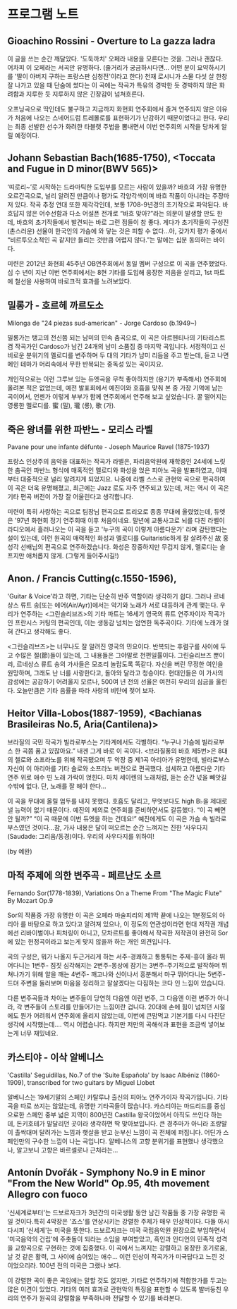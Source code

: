 # 프로그램 노트

## Gioachino Rossini - Overture to La gazza ladra

이 글을 쓰는 순간 깨달았다. '도둑까치' 오페라 내용을 모른다는 것을. 그러나 괜찮다. 어차피 이 오페라는 서곡만 유명하다. (줄거리가 궁금하시다면… 어떤 분이 요약하시기를 '딸이 아버지 구하는 프랑스판 심청전'이라고 한다) 천재 로시니가 스물 다섯 살 한창 잘 나가고 있을 때 단숨에 썼다는 이 곡에는 작곡가 특유의 경박한 듯 경박하지 않은 화려함과 지루한 듯 지루하지 않은 긴장감이 넘쳐흐른다.

오프닝곡으로 딱인데도 불구하고 지금까지 화현회 연주회에서 즐겨 연주되지 않은 이유가 처음에 나오는 스네어드럼 트레몰로를 표현하기가 난감하기 때문이었다고 한다. 우리는 최종 선발한 선수가 화려한 타블랫 주법을 뽐내면서 이번 연주회의 시작을 당차게 알릴 예정이다.

## Johann Sebastian Bach(1685-1750), <Toccata and Fugue in D minor(BWV 565)>

‘띠로리~’로 시작하는 드라마틱한 도입부를 모르는 사람이 있을까? 바흐의 가장 유명한 오르간곡으로, 널리 알려진 만큼이나 평가도 각양각색이며 바흐 작품이 아니라는 주장마저 있다. 작곡 추정 연대 또한 제각각인데, 보통 1708-9년경의 초기작으로 파악된다. 바흐답지 않은 어수선함과 다소 어설픈 전개로 “바흐 맞아?”라는 의문이 발생할 만도 한데, 바흐의 초기작들에서 발견되는 바로 그런 점들이 참 좋다. 게다가 초기작들의 구성진(촌스러운) 선율이 한국인의 가슴에 와 닿는 것은 피할 수 없다...아, 갖가지 평가 중에서 “비르투오소적인 곡 같지만 들리는 것만큼 어렵지 않다.”는 말에는 십분 동의하는 바이다.

미련은 2012년 화현회 45주년 OB연주회에서 동일 멤버 구성으로 이 곡을 연주했었다. 십 수 년이 지난 이번 연주회에서는 8현 기타를 도입해 웅장한 저음을 살리고, 1st 파트에 철선을 사용하여 바로크적 효과를 노려보았다.

## 밀롱가 - 호르헤 까르도소

Milonga de "24 piezas sud-american" - Jorge Cardoso (b.1949~)

밀롱가는 탱고의 전신쯤 되는 남미의 민속 춤곡으로, 이 곡은 아르헨티나의 기타리스트 겸 작곡가인 Cardoso가 남긴 24개의 남미 소품집 중 마지막 곡입니다. 서정적이고 신비로운 분위기의 멜로디를 변주하며 두 대의 기타가 남미 리듬을 주고 받는데, 듣고 나면 메인 테마가 머리속에서 무한 반복되는 중독성 있는 곡이지요.

개인적으로는 이런 그루브 있는 듀엣곡을 무척 좋아하지만 (용기가 부족해서) 연주회에 올려본 적은 없었는데, 예전 발표회에서 예진이와 호흡을 맞춰 본 중 가장 기억에 남는 곡이어서, 언젠가 이렇게 부부가 함께 연주회에서 연주해 보고 싶었습니다. 꿀 떨어지는 영롱한 멜로디를. 蜜 (밀), 瓏 (롱), 歌 (가).

## 죽은 왕녀를 위한 파반느 - 모리스 라벨

Pavane pour une infante défunte - Joseph Maurice Ravel (1875-1937)

프랑스 인상주의 음악을 대표하는 작곡가 라벨은, 파리음악원에 재학중인 24세에 느릿한 춤곡인 파반느 형식에 매혹적인 멜로디와 화성을 얹은 피아노 곡을 발표하였고, 이때부터 대중적으로 널리 알려지게 되었지요. 나중에 라벨 스스로 관현악 곡으로 편곡하여 이 곡은 더욱 유명해졌고, 최근에는 Jazz 로도 자주 연주되고 있는데, 저는 역시 이 곡은 기타 편곡 버전이 가장 잘 어울린다고 생각합니다.

미련이 특히 사랑하는 곡으로 팀장님 편곡으로 트리오로 종종 무대에 올렸었는데, 듀엣은 '97년 화현회 정기 연주회때 이후 처음이네요. 말년에 교통사고로 뇌를 다친 라벨이 라디오에서 흘러나오는 이 곡을 듣고 '누구의 곡이 이렇게 아름다운가' 라며 감탄했다는 설이 있는데, 이런 원곡의 매력적인 화성과 멜로디를 Guitaristic하게 잘 살려주신 故 홍성각 선배님의 편곡으로 연주하겠습니다. 화성은 장중하지만 무겁지 않게, 멜로디는 슬프지만 애처롭지 않게. (그렇게 들어주시길!)

## Anon. / Francis Cutting(c.1550-1596), <Greensleeves>

'Guitar & Voice'라고 하면, 기타는 단순히 반주 역할이라 생각하기 쉽다. 그러나 르네상스 류트 송[또는 에어(Air/Ayr)]에서는 악기와 노래가 서로 대등하게 관계 맺는다. 우리가 연주하는 <그린슬리브즈>의 기타 파트는 16세기 영국의 류트 연주자이자 작곡가인 프란시스 커팅의 편곡인데, 이는 생동감 넘치는 엄연한 독주곡이다. 기타에 노래가 얹혀 간다고 생각해도 좋다.

<그린슬리브즈>는 너무나도 잘 알려진 영국의 민요이다. 반복되는 후렴구를 사이에 두고 수많은 절(節)들이 있는데, 그 내용들은 그야말로 천편일률이다. 그린슬리브즈 뿐이랴, 르네상스 류트 송의 가사들은 모조리 놀랍도록 똑같다. 자신을 버린 무정한 여인을 원망하며, 그래도 난 너를 사랑한다고, 돌아와 달라고 청승이다. 현대인들은 이 가사의 감성에는 공감하기 어려울지 모르나, 500여 년 전의 선율은 여전히 우리의 심금을 울린다. 오늘만큼은 기타 음률을 따라 사랑의 비탄에 젖어 보자.

## Heitor Villa-Lobos(1887-1959), <Bachianas Brasileiras No.5, Aria(Cantilena)>

브라질의 국민 작곡가 빌라로부스는 기타계에서도 각별하다. “누구나 가슴에 빌라로부스 한 곡쯤 품고 있잖아요.” 내겐 그게 바로 이 곡이다. <브라질풍의 바흐 제5번>은 8대의 첼로와 소프라노를 위해 작곡됐으며 두 악장 중 제1곡 아리아가 유명한데, 빌라로부스 자신이 이 아리아를 기타 솔로와 소프라노 버전으로 편곡했다. 섬세하고 아름다운 기타 연주 위로 애수 띤 노래 가락이 얹힌다. 마치 세이렌의 노래처럼, 듣는 순간 넋을 빼앗길 수밖에 없다. 단, 노래를 잘 해야 한다...

이 곡을 무대에 올릴 엄두를 내지 못했다. 호흡도 달리고, 무엇보다도 high B♭을 제대로 낼 능력이 없기 때문이다. 예진의 제의로 연주회를 준비하면서도 갈등했다. “이 곡 빼면 안 될까?” “이 곡 때문에 이번 듀엣을 하는 건데요!” 예진에게도 이 곡은 가슴 속 빌라로부스였던 것이다...참, 가사 내용은 달이 떠오르는 순간 느껴지는 진한 ‘사우다지(Saudade: 그리움/동경)이다. 우리의 사우다지를 위하여! 

(by 예완)

## 마적 주제에 의한 변주곡 - 페르난도 소르

Fernando Sor(1778-1839), Variations On a Theme From "The Magic Flute" By Mozart Op.9

Sor의 작품중 가장 유명한 이 곡은 오페라 마술피리의 제1막 끝에 나오는 1분정도의 아리아 <Oh cara armonia>를 바탕으로 하고 있다고 알려져 있으나, 이 정도의 연관성이라면 현대 저작권 개념에선 리바이벌이나 피처링이 아니고, 모차르트를 좋아해서 작곡한 저작권이 완전히 Sor에 있는 헌정곡이라고 보는게 맞지 않을까 하는 개인 의견입니다.

곡의 구성은, 뭐가 나올지 두근거리게 하는 서주-경쾌하고 통통튀는 주제-흥이 올라 뛰어다니는 1변주- 짐짓 심각해지는 2변주-몽상에 잠기는 3변주-주기적으로 발작하며 뛰쳐나가기 위해 알을 깨는 4변주- 깨고나와 신이나서 흥분해서 마구 뛰어다니는 5변주- 드뎌 주변을 둘러보며 마음을 정리하고 잘살겠다는 다짐하는 코다 인 느낌이 있습니다.

다른 변주곡들과 차이는 변주들이 당연히 다음엔 이런 변주, 그 다음엔 이런 변주가 아니라, 각 변주들이 스토리를 만들어가는 느낌이란 겁니다. 20대에 손에 힘이 넘치던 시절에도 뭔가 어려워서 연주회에 올리지 않았는데, 이번에 큰맘먹고 기본기를 다시 다진단 생각에 시작했는데.... 역시 어렵습니다. 하지만 저만의 곡해석과 표현을 조금씩 넣어보는게 너무 재밌네요.

## 카스티야 - 이삭 알베니스

'Castilla' Seguidillas, No.7 of the 'Suite Española' by Isaac Albéniz (1860-1909), transcribed for two guitars by Miguel Llobet

알베니스는 19세기말의 스페인 카탈루냐 출신의 피아노 연주가이자 작곡가입니다. 기타곡을 따로 쓰지는 않았는데, 유명한 기타곡들이 많습니다. 카스티야는 마드리드를 중심으로한 스페인 중부 넓은 지역이 800년전 Castilla 왕국이었어서 아직도 쓰인다 하는데, 돈키호테가 말달리던 곳이라 생각하면 딱 맞아보입니다. 큰 경주마가 아니라 조랑말이 촐싹대며 달려가는 느낌과 햇살을 받고 눈부신 느낌이 곡 전체에 퍼집니다. 어딘가 스페인만의 구수한 느낌이 나는 곡입니다. 알베니스의 고향 분위기를 표현했나 생각했으나, 알고보니 고향은 바르셀로나 근처라는...

## Antonín Dvořák - Symphony No.9 in E minor "From the New World" Op.95, 4th movement Allegro con fuoco

'신세계로부터'는 드보르자크가 3년간의 미국생활 동안 남긴 작품들 중 가장 유명한 곡일 것이다.특히 4악장은 '죠스'를 연상시키는 강렬한 주제가 매우 인상적이다. 다들 아시다시피 '신세계'는 미국을 뜻한다. 드보르자크는 미국 국립음악원 원장으로 부임하면서 '미국음악의 건립'에 주춧돌이 되라는 소임을 부여받았고, 흑인과 인디언의 민족적 성격을 교향곡으로 구현하는 것에 집중했다. 이 곡에서 느껴지는 강렬하고 웅장한 호기로움, 날 것 같은 활력, 그 사이에 숨어있는 애수… 이런 인상이 작곡가가 미국답다고 느낀 것이었으리라. 100년 전의 미국은 그랬나 보다.

이 강렬한 곡이 좋은 곡임에는 말할 것도 없지만, 기타로 연주하기에 적합한가를 두고는 많은 이견이 있었다. 기타의 여러 효과로 관현악의 특징을 표현할 수 있도록 발버둥친 우리의 연주가 원곡의 강렬함을 부족하나마 전달할 수 있기를 바라본다.
